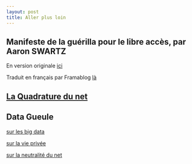 ```yaml
---
layout: post
title: Aller plus loin
---
```

## Manifeste de la guérilla pour le libre accès, par Aaron SWARTZ

En version originale [ici ](https://archive.org/stream/GuerillaOpenAccessManifesto/Goamjuly2008_djvu.txt)

Traduit en français par Framablog [là](https://framablog.org/2013/01/14/manifeste-guerilla-libre-acces-aaron-swartz/)

## [La Quadrature du net ](https://www.laquadrature.net/)



## Data Gueule 
[sur les big data](https://youtu.be/5otaBKsz7k4?list=PLKipY1cRnemJ5vt8Grz1a6sXUHKqRR0_I)

[sur la vie privée](https://youtu.be/wShQYeH9qJk)

[sur la neutralité du net](https://youtu.be/hZnq3xg-PRM?list=PLKipY1cRnemJ5vt8Grz1a6sXUHKqRR0_I)


